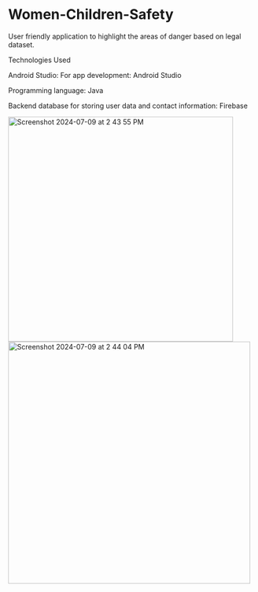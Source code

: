 # Women-Children-Safety
User friendly application to highlight the areas of danger based on legal dataset.

Technologies Used

Android Studio: For app development: Android Studio

Programming language: Java

Backend database for storing user data and contact information: Firebase

<img width="457" alt="Screenshot 2024-07-09 at 2 43 55 PM" src="https://github.com/deveshwaripujari/Women-Children-Safety/assets/51033608/91f3d952-007b-44f5-9a67-9df109cf0051">
<img width="492" alt="Screenshot 2024-07-09 at 2 44 04 PM" src="https://github.com/deveshwaripujari/Women-Children-Safety/assets/51033608/47e41d98-cfce-40f8-a389-a044c81f6ed8">
